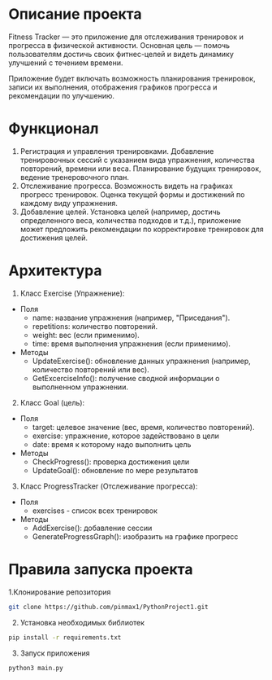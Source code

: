 # Описание проекта
Fitness Tracker — это приложение для отслеживания тренировок и прогресса в физической активности. Основная цель — помочь пользователям достичь своих фитнес-целей и видеть динамику улучшений с течением времени.

Приложение будет включать возможность планирования тренировок, записи их выполнения, отображения графиков прогресса и рекомендации по улучшению.
# Функционал
1. Регистрация и управления тренировками. Добавление тренировочных сессий с указанием вида упражнения, количества повторений, времени или веса. Планирование будущих тренировок, ведение тренеровочного план.
2. Отслеживание прогресса. Возможность видеть на графиках прогресс тренировок. Оценка текущей формы и достижений по каждому виду упражнения.
3. Добавление целей. Установка целей (например, достичь определенного веса, количества подходов и т.д.), приложение может предложить рекомендации по корректировке тренировок для достижения целей.
# Архитектура
1. Класс Exercise (Упражнение):
* Поля
  * name: название упражнения (например, "Приседания").
  * repetitions: количество повторений.
  * weight: вес (если применимо).
  * time: время выполнения упражнения (если применимо).
* Методы
   * UpdateExercise(): обновление данных упражнения (например, количество повторений или вес).
   * GetExcerciseInfo(): получение сводной информации о выполненном упражнении.
2. Класс Goal (цель):
* Поля
  * target: целевое значение (вес, время, количество повторений).
  * exercise: упражнение, которое задействовано в цели
  * date: время к которому надо выполнить цель
* Методы
   * CheckProgress(): проверка достижения цели
   * UpdateGoal(): обновление по мере результатов
3. Класс ProgressTracker (Отслеживание прогресса):
* Поля
  * exercises - список всех тренировок
* Методы
  * AddExercise(): добавление сессии
  * GenerateProgressGraph(): изобразить на графике прогресс
# Правила запуска проекта
1.Клонирование репозитория
```bash
git clone https://github.com/pinmax1/PythonProject1.git
```
2. Установка необходимых библиотек
```bash
pip install -r requirements.txt
```
3. Запуск приложения
```bash
python3 main.py
```
